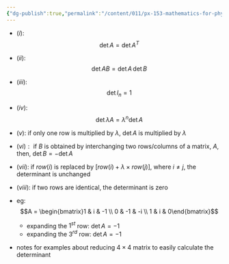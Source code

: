 ```yaml
---
{"dg-publish":true,"permalink":"/content/011/px-153-mathematics-for-physicists/term-2/px-153-k-linear-algebra/px-153-k6-properties-of-determinants/","noteIcon":"1","created":"2025-08-27T13:14:05.147+01:00","updated":"2024-11-26T19:40:11.000+00:00"}
---
```


- $(i):$ 
$$\det A = \det A^{T}$$
- $(ii):$ 
$$\det AB = \det A \, \det B$$
- $(iii):$ 
$$\det I_{n} =1$$
- $(iv):$ 
$$\det \lambda A = \lambda^{n}\det A$$
- $(v):$ if only one row is multiplied by $\lambda$, $\det A$ is multiplied by $\lambda$
- ${} (vi): {}$ if $B$ is obtained by interchanging two rows/columns of a matrix, $A$, then, $\det B = -\det A$
- $(vii):$ if $row(i)$ is replaced by ${} [row(i) +\lambda\times row(j)] {}$, where $i \neq j$, the determinant is unchanged
- $(viii):$ if two rows are identical, the determinant is zero

- eg: 
$$A = \begin{bmatrix}1 & i & -1 \\ 0 & -1 & -i \\ 1 & i & 0\end{bmatrix}$$
	- expanding the $1^{st}$ row: $\det A = -1$
	- expanding the $3^{rd}$ row: $\det A = -1$

- notes for examples about reducing $4\times 4$ matrix to easily calculate the determinant


